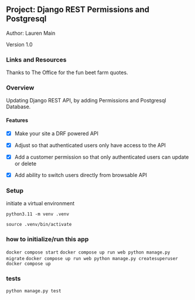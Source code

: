 ## Project: Django REST Permissions and Postgresql

Author: Lauren Main

Version 1.0

### Links and Resources

Thanks to The Office for the fun beet farm quotes. 

### Overview

Updating Django REST API, by adding Permissions and Postgresql Database. 

#### Features

- [x] Make your site a DRF powered API
- [x] Adjust so that authenticated users only have access to the API
- [x] Add a customer permission so that only authenticated users can update or delete
- [x] Add ability to switch users directly from browsable API


### Setup

initiate a virtual environment

`python3.11 -m venv .venv`

`source .venv/bin/activate`

### how to initialize/run this app

`docker compose start`
`docker compose up run web python manage.py migrate`
`docker compose up run web python manage.py createsuperuser`
`docker compose up`


### tests

`python manage.py test`



